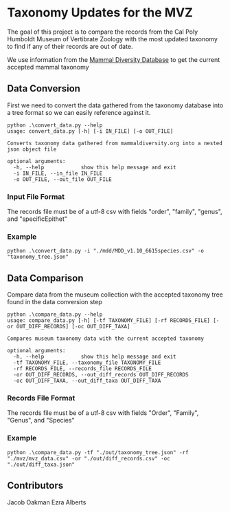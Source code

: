 # Taxonomy Updates for the MVZ
The goal of this project is to compare the records from the Cal Poly Humboldt Museum of Vertibrate Zoology with the most updated taxonomy to find if any of their records are out of date.

We use information from the [Mammal Diversity Database](https://www.mammaldiversity.org/explore.html) to get the current accepted mammal taxonomy

## Data Conversion
First we need to convert the data gathered from the taxonomy database into a tree format so we can easily reference against it.

```
python .\convert_data.py --help
usage: convert_data.py [-h] [-i IN_FILE] [-o OUT_FILE]

Converts taxonomy data gathered from mammaldiversity.org into a nested json object file

optional arguments:
  -h, --help            show this help message and exit
  -i IN_FILE, --in_file IN_FILE
  -o OUT_FILE, --out_file OUT_FILE
```

### Input File Format
The records file must be of a utf-8 csv with fields "order", "family", "genus", and "specificEpithet"

### Example
```
python .\convert_data.py -i "./mdd/MDD_v1.10_6615species.csv" -o "taxonomy_tree.json"
```

## Data Comparison
Compare data from the museum collection with the accepted taxonomy tree found in the data conversion step

```
python .\compare_data.py --help
usage: compare_data.py [-h] [-tf TAXONOMY_FILE] [-rf RECORDS_FILE] [-or OUT_DIFF_RECORDS] [-oc OUT_DIFF_TAXA]

Compares museum taxonomy data with the current accepted taxonomy

optional arguments:
  -h, --help            show this help message and exit
  -tf TAXONOMY_FILE, --taxonomy_file TAXONOMY_FILE
  -rf RECORDS_FILE, --records_file RECORDS_FILE
  -or OUT_DIFF_RECORDS, --out_diff_records OUT_DIFF_RECORDS
  -oc OUT_DIFF_TAXA, --out_diff_taxa OUT_DIFF_TAXA
```

### Records File Format
The records file must be of a utf-8 csv with fields "Order", "Family", "Genus", and "Species"

### Example
```
python .\compare_data.py -tf "./out/taxonomy_tree.json" -rf "./mvz/mvz_data.csv" -or "./out/diff_records.csv" -oc "./out/diff_taxa.json"
```

## Contributors
Jacob Oakman
Ezra Alberts
